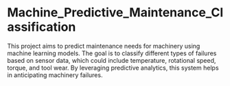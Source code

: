 # Machine_Predictive_Maintenance_Classification
This project aims to predict maintenance needs for machinery using machine learning models. The goal is to classify different types of failures based on sensor data, which could include temperature, rotational speed, torque, and tool wear. By leveraging predictive analytics, this system helps in anticipating machinery failures.
